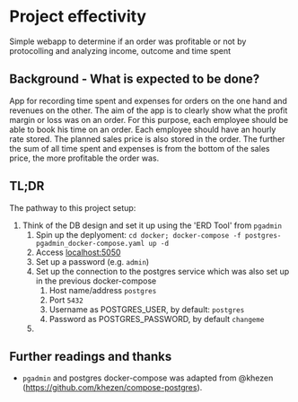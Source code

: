 # Project effectivity

Simple webapp to determine if an order was profitable or not by protocolling and analyzing income, outcome and time spent

## Background - What is expected to be done?

App for recording time spent and expenses for orders on the one hand and revenues on the other. The aim of the app is to clearly show what the profit margin or loss was on an order. For this purpose, each employee should be able to book his time on an order. Each employee should have an hourly rate stored. The planned sales price is also stored in the order. The further the sum of all time spent and expenses is from the bottom of the sales price, the more profitable the order was.

## TL;DR

The pathway to this project setup:

1. Think of the DB design and set it up using the 'ERD Tool' from `pgadmin`
   1. Spin up the deplyoment: `cd docker; docker-compose -f postgres-pgadmin_docker-compose.yaml up -d`
   2. Access [localhost:5050](http://localhost:5050)
   3. Set up a password (e.g. `admin`)
   4. Set up the connection to the postgres service which was also set up in the previous docker-compose
      1. Host name/address `postgres`
      2. Port `5432`
      3. Username as POSTGRES_USER, by default: `postgres`
      4. Password as POSTGRES_PASSWORD, by default `changeme`
   5. 


## Further readings and thanks

- `pgadmin` and postgres docker-compose was adapted from @khezen (<https://github.com/khezen/compose-postgres>).
